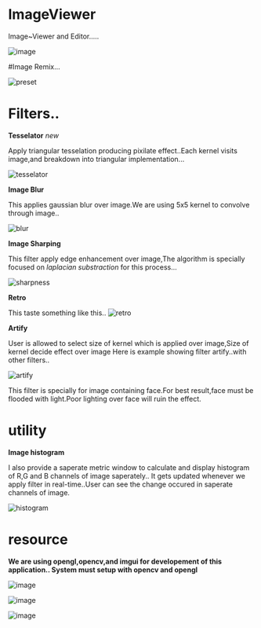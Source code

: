 # ImageViewer
Image~Viewer and Editor.....

		
![image](https://user-images.githubusercontent.com/24197201/50038906-ce4c4780-0050-11e9-804f-645f2c705ce1.png)


#Image Remix...

![preset](https://user-images.githubusercontent.com/24197201/51023643-77825100-15af-11e9-873e-578df3b9931f.gif)



# Filters..

<b>Tesselator</b> <i>new</i>

Apply triangular tesselation producing pixilate effect..Each kernel visits image,and breakdown into triangular implementation...

![tesselator](https://user-images.githubusercontent.com/24197201/51022875-8b2cb800-15ad-11e9-9d26-f3e61da4a12d.gif)

<b>Image Blur</b>
  
  This applies gaussian blur over image.We are using 5x5 kernel to convolve through image..
  
  ![blur](https://user-images.githubusercontent.com/24197201/50737271-2f4de200-11ef-11e9-878d-65a2934b88ac.gif)

  <b>Image Sharping</b>
  
  This filter apply edge enhancement over image,The algorithm is specially focused on <i>laplacian substraction</i> for this process...
  
  ![sharpness](https://user-images.githubusercontent.com/24197201/50737229-d1b99580-11ee-11e9-8a5f-68632df86b18.gif)
  
  <b>Retro</b>
  
This taste something like this..
![retro](https://user-images.githubusercontent.com/24197201/50737398-d1ba9500-11f0-11e9-890e-e9349453aa81.gif)

<b>Artify</b>

User is allowed to select  size of kernel which is applied over image,Size of kernel decide effect over image
Here is example showing filter artify..with other filters..

![artify](https://user-images.githubusercontent.com/24197201/50737304-a84d3980-11ef-11e9-8cd9-496190b58ca0.gif)

This filter is specially for image containing face.For best result,face must be flooded with light.Poor lighting over face will ruin the effect.

# utility
<b>Image histogram</b>

I also provide a saperate metric window to calculate and display histogram of R,G and B channels of image saperately..
It gets updated whenever we apply filter in real-time..User can see the change occured in saperate channels of image.

![histogram](https://user-images.githubusercontent.com/24197201/50737484-f5320f80-11f1-11e9-8606-d58ec6f3e180.gif)


# resource
<b>We are using opengl,opencv,and imgui for developement of this application..
  System must setup with opencv and opengl</b>

![image](https://user-images.githubusercontent.com/24197201/50045507-371cd980-00bc-11e9-9088-5da36b9717d2.png)

![image](https://user-images.githubusercontent.com/24197201/50045524-89f69100-00bc-11e9-86d9-f93be2bdce75.png)

![image](https://user-images.githubusercontent.com/24197201/50045604-c676bc80-00bd-11e9-8394-a34071ef94a7.png)

